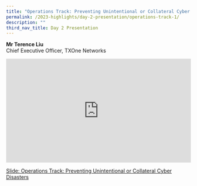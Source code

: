 ```yaml
---
title: "Operations Track: Preventing Unintentional or Collateral Cyber Disasters"
permalink: /2023-highlights/day-2-presentation/operations-track-1/
description: ""
third_nav_title: Day 2 Presentation
---
```

<b>Mr Terence Liu</b><br> Chief Executive Officer, TXOne Networks

<div class="video-container">
<iframe width="853" height="315" src="https://www.youtube.com/embed/J84o5RHDdM8?si=CtlQ5NjgLqdCu8SY" frameborder="0" allow="accelerometer; autoplay; encrypted-media; gyroscope; picture-in-picture" allowfullscreen=""></iframe></div>


[Slide: Operations Track: Preventing Unintentional or Collateral Cyber Disasters](/files/otcep%202023%20material/08%20preventing%20unintentional%20or%20collateral%20cyber%20disasters.pdf)






<style type="text/css"> 
	    .video-container {
      position: relative;
      padding-bottom: 56.25%; /* 16:9 */
      height: 0;
    }
    .video-container iframe {
      position: absolute;
      top: 0;
      left: 0;
      width: 100%;
      height: 100%;
    }
	</style>